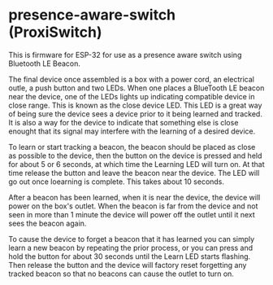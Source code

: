 # presence-aware-switch (ProxiSwitch)
This is firmware for ESP-32 for use as a presence aware switch using Bluetooth LE Beacon.

The final device once assembled is a box with a power cord, an electrical outle, a push button and two LEDs.
When one places a BlueTooth LE beacon near the device, one of the LEDs lights up indicating compatible device in close range. This is known as the close device LED. 
This LED is a great way of being sure the device sees a device prior to it being learned and tracked. It is also a way for the device to indicate that something else is 
close enought that its signal may interfere with the learning of a desired device.

To learn or start tracking a beacon, the beacon should be placed as close as possible to the device, then the button on the device is pressed and held for about 5 or 6 seconds, 
at which time the Learning LED will turn on. At that time release the button and leave the beacon near the device. The LED will go out once loearning is complete. This takes about
10 seconds.

After a beacon has been learned, when it is near the device, the device will power on the box's outlet. When the beacon is far from the device and not seen in more than 1 minute the
device will power off the outlet until it next sees the beacon again.

To cause the device to forget a beacon that it has learned you can simply learn a new beacon by repeating the prior process, or you can press and hold the button for about 30 seconds
until the Learn LED starts flashing. Then release the button and the device will factory reset forgetting any tracked beacon so that no beacons can cause the outlet to turn on.
